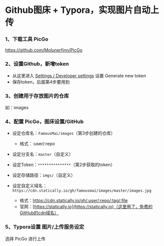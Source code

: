 # Github图床  + Typora，实现图片自动上传

### 1、下载工具 PicGo

https://github.com/Molunerfinn/PicGo

### 2、设置Github，新增token

- 从这里进入 [Settings / Developer settings](https://github.com/settings/tokens) 设置 Generate new token
- 保存token，后面第4步要用到
### 3、创建用于存放图片的仓库

如：images

### 4、配置 PicGo，图床设置/GitHub

- 设定仓库名：`FamousMai/images`（第3步创建的仓库）
  - 格式：:user/:repo

- 设定分支名：`master`（自定义）
- 设定Token：`***************`（第2步获取的token）
- 设定存储路径：`imgs/`（自定义）
- 设定自定义域名：`https://cdn.statically.io/gh/famousmai/images/master/images.jpg`
  - 格式：https://cdn.statically.io/gh/:user/:repo/:tag/:file
  - 官网：[https://statically.io](https://statically.io)（这里用了，免费的GitHub的cdn域名）

### 5、Typora设置 图片/上传服务设定
选择 PicGo 进行上传

